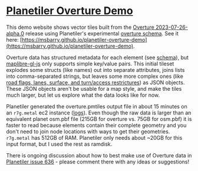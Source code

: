 # [Planetiler Overture Demo](https://msbarry.github.io/planetiler-overture-demo)

This demo website shows vector tiles built from the [Overture 2023-07-26-alpha.0](https://overturemaps.org/download/overture-july-alpha-release-notes/) release using Planetiler's experimental [overture schema](https://github.com/onthegomap/planetiler/blob/overture/planetiler-core/src/main/java/com/onthegomap/planetiler/overture/Overture.java). See it here: [https://msbarry.github.io/planetiler-overture-demo](https://msbarry.github.io/planetiler-overture-demo).

Overture data has structured metadata for each element (see [schema](https://docs.overturemaps.org/themes/)), but [maplibre-gl-js](https://github.com/maplibre/maplibre-gl-js/) only supports simple key/value pairs. This initial tileset explodes some structs (like names) out into separate attributes, joins lists into comma-separated strings, but leaves some more complex ones (like [road flags, lanes, surface, and turn/access restrictures](https://docs.overturemaps.org/reference/transportation/segment)) as JSON objects. These JSON objects aren't be usable for a map style, and make the tiles much larger, but let us explore what the data looks like for now.

Planetiler generated the overture.pmtiles output file in about 15 minutes on an `r7g.metal` ec2 instance ([logs](./planet-logs.txt)). Even though the raw data is larger than an equivalent planet osm.pbf file (215GB for overture vs. 75GB for osm.pbf) it is faster to read because elements contain their complete geometry and you don't need to join node locations with ways to get their geometries. `r7g.metal` has 512GB of RAM. Planetiler only needs about ~20GB for this input format, but I used the rest as ramdisk.

There is ongoing discussion about how to best make use of Overture data in [Planetiler issue 636](https://github.com/onthegomap/planetiler/issues/636) - please comment there with any ideas or suggestions!
